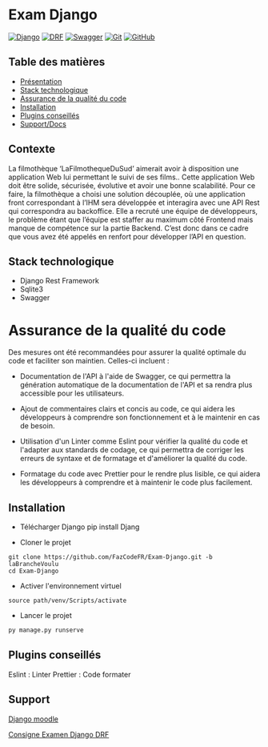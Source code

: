 # Exam Django

[![Django](https://img.shields.io/badge/Django-092E20.svg?style=for-the-badge&logo=Django&logoColor=white)](https://www.djangoproject.com/)
[![DRF](https://img.shields.io/badge/DRF-092E20.svg?style=for-the-badge&logo=DRF&logoColor=white)](https://www.django-rest-framework.org/)
[![Swagger](https://img.shields.io/badge/Swagger-85EA2D.svg?style=for-the-badge&logo=Swagger&logoColor=black)](https://swagger.io/)
[![Git](https://img.shields.io/badge/Git-F05032.svg?style=for-the-badge&logo=Git&logoColor=white)](https://git-scm.com/)
[![GitHub](https://img.shields.io/badge/GitHub-181717.svg?style=for-the-badge&logo=GitHub&logoColor=white)](https://git-scm.com/)

## Table des matières

- [Présentation](#présentation)
- [Stack technologique](#stack-technologique)
- [Assurance de la qualité du code](#assurance-de-la-qualité-du-code)
- [Installation](#installation)
- [Plugins conseillés](#plugins-conseillés)
- [Support/Docs](#support)

## Contexte

La filmothèque ‘LaFilmothequeDuSud’ aimerait avoir à disposition une application Web lui
permettant le suivi de ses films..
Cette application Web doit être solide, sécurisée, évolutive et avoir une bonne scalabilité.
Pour ce faire, la filmothèque a choisi une solution découplée, où une application front
correspondant à l’IHM sera développée et interagira avec une API Rest qui correspondra au
backoffice. Elle a recruté une équipe de développeurs, le problème étant que l’équipe est
staffer au maximum côté Frontend mais manque de compétence sur la partie Backend.
C’est donc dans ce cadre que vous avez été appelés en renfort pour développer l’API en
question.

## Stack technologique

- Django Rest Framework
- Sqlite3
- Swagger

# Assurance de la qualité du code

Des mesures ont été recommandées pour assurer la qualité optimale du code et faciliter son maintien. Celles-ci incluent :

- Documentation de l'API à l'aide de Swagger, ce qui permettra la génération automatique de la documentation de l'API et sa rendra plus accessible pour les utilisateurs.

- Ajout de commentaires clairs et concis au code, ce qui aidera les développeurs à comprendre son fonctionnement et à le maintenir en cas de besoin.

- Utilisation d'un Linter comme Eslint pour vérifier la qualité du code et l'adapter aux standards de codage, ce qui permettra de corriger les erreurs de syntaxe et de formatage et d'améliorer la qualité du code.

- Formatage du code avec Prettier pour le rendre plus lisible, ce qui aidera les développeurs à comprendre et à maintenir le code plus facilement.

## Installation

- Télécharger Django
  pip install Djang

- Cloner le projet

```shell
git clone https://github.com/FazCodeFR/Exam-Django.git -b laBrancheVoulu
cd Exam-Django
```

- Activer l'environnement virtuel

```shell
source path/venv/Scripts/activate

```

- Lancer le projet

```python
py manage.py runserve
```

## Plugins conseillés

Eslint : Linter
Prettier : Code formater

## Support

[Django moodle](https://moodle.ynov.com/pluginfile.php/718730/mod_resource/content/7/02.%20DJANGO.pptx.pdf)

[Consigne Examen Django DRF](https://moodle.ynov.com/pluginfile.php/724742/mod_resource/content/1/Examen%20Django%20DRF.docx.pdf)
